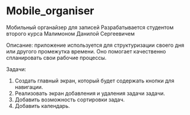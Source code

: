 # Mobile_organiser
Мобильный органайзер для записей
Разрабатывается студентом второго курса Малимоном Данилой Сергеевичем

Описание: приложение используется для структуризации своего дня или другого промежутка времени. Оно помогает качественно спланировать свои рабочие процессы.

Задачи:

1. Создать главный экран, который будет содержать кнопки для навигации.
2. Реализовать экран добавления и удаления задачи задачи.
3. Добавить возможность сортировки задач.
4. Добавить календарь.



